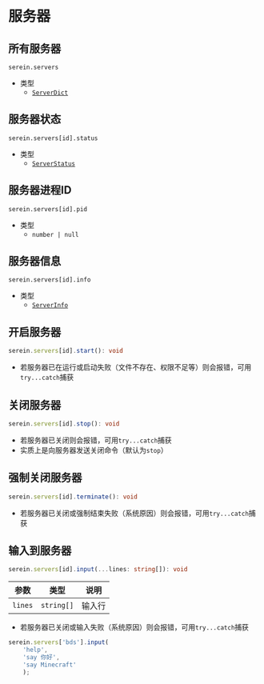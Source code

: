# 服务器

## 所有服务器

`serein.servers`

- 类型
  - [`ServerDict`](../structures/ServerDict)

## 服务器状态

`serein.servers[id].status`

- 类型
  - [`ServerStatus`](../structures/ServerStatus)

## 服务器进程ID

`serein.servers[id].pid`

- 类型
  - `number | null`

## 服务器信息

`serein.servers[id].info`

- 类型
  - [`ServerInfo`](../structures/ServerInfo)

## 开启服务器

```ts
serein.servers[id].start(): void
```

- 若服务器已在运行或启动失败（文件不存在、权限不足等）则会报错，可用`try...catch`捕获

## 关闭服务器

```ts
serein.servers[id].stop(): void
```

- 若服务器已关闭则会报错，可用`try...catch`捕获
- 实质上是向服务器发送关闭命令（默认为`stop`）

## 强制关闭服务器

```ts
serein.servers[id].terminate(): void
```

- 若服务器已关闭或强制结束失败（系统原因）则会报错，可用`try...catch`捕获

## 输入到服务器

```ts
serein.servers[id].input(...lines: string[]): void
```

| 参数    | 类型       | 说明   |
| ------- | ---------- | ------ |
| `lines` | `string[]` | 输入行 |

- 若服务器已关闭或输入失败（系统原因）则会报错，可用`try...catch`捕获

```ts title="示例"
serein.servers['bds'].input(
    'help', 
    'say 你好',
    'say Minecraft'
    );
```
